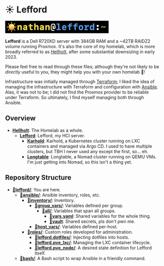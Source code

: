 # ☀️ Lefford

![☀️ nathan@lefford:~](./images/prompt.png)

**Lefford** is a Dell R720XD server with 384GB RAM and a ~42TB RAIDZ2 volume running Proxmox.  It's also the core of my homelab, which is more broadly referred to as [Hellholt](https://github.com/hellholt/), after some substantial downsizing in early 2023.

Please feel free to read through these files; although they're not likely to be *directly* useful to you, they might help you with your own homelab :slightly_smiling_face:!

Infrastructure was initially managed through [Terraform](https://terraform.io/); I liked the idea of managing the infrastructure with Terraform and configuration with [Ansible](https://ansible.com/).  Alas, it was not to be; I did not find the Proxmox provider to be reliable under Terraform.  So ultimately, I find myself managing both through Ansible.

## Overview

- [**Hellholt**](https://github.com/hellholt/): The Homelab as a whole.
  - [**Lefford**](https://github.com/hellholt/lefford/): Lefford, my HCI server.
    - [**Karhold**](https://github.com/hellholt/karhold/): Karhold, a Kubernetes cluster running on LXC containers and managed via Argo CD.  I used to have multiple clusters, but TBH I never used any except the first, so... eh.
    - [**Longtable**](https://github.com/hellholt/longtable/): Longtable, a Nomad cluster running on QEMU VMs.  I'm just getting into Nomad, so this isn't a thing yet.

## Repository Structure

- [📁**lefford/**](./): You are here.
  - [📁**ansible/**](./ansible/): Ansible inventory, roles, etc.
    - [📁**inventory/**](./ansible/inventory/): Inventory.
      - [📁**group_vars/**](./ansible/inventory/group_vars/): Variables defined per group.
        - [📁**all/**](./ansible/inventory/group_vars/all/): Variables that span all groups.
          - [📄**vars.yaml**](./ansible/inventory/group_vars/all/vars.yaml): Shared variables for the whole thing.
          - [📄**vault**](./ansible/inventory/group_vars/all/vault): Shared secrets, pls don't pwn me.
      - [📁**host_vars/**](./ansible/inventory/host_vars/): Variables defined per-host.
    - [📁**roles/**](./ansible/roles/): Custom roles developed for administration.
      - [📁**lefford.dotfiles/**](./ansible/roles/lefford.dotfiles/): Injecting dotfiles into hosts.
      - [📁**lefford.pve_lxc/**](./ansible/roles/lefford.pve_lxc/): Managing the LXC container lifecycle.
      - [📁**lefford.pve_node/**](./ansible/roles/lefford.pve_node/): A desired state definition for Lefford itself.
  - [📁**bash/**](./bash/): A Bash script to wrap Ansible in a friendly command.
